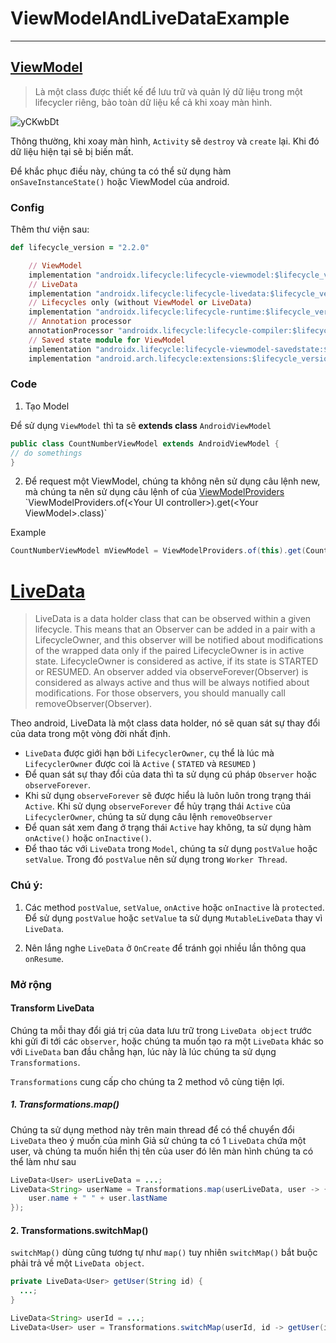 # ViewModelAndLiveDataExample

----
## [ViewModel](https://developer.android.com/topic/libraries/architecture/viewmodel)

> Là một class được thiết kế để lưu trữ và quản lý dữ liệu trong một lifecycler riêng, bảo toàn dữ liệu kể cả khi xoay màn hình.


![yCKwbDt](https://user-images.githubusercontent.com/52131412/79693762-38a57580-829f-11ea-99a8-4148a46f532d.png)

Thông thường, khi xoay màn hình, `Activity` sẽ `destroy` và `create` lại. Khi đó dữ liệu hiện tại sẽ bị biến mất.

Để khắc phục điều này, chúng ta có thể sử dụng hàm `onSaveInstanceState()` hoặc ViewModel của android.


### Config
Thêm thư viện sau:

```ruby
def lifecycle_version = "2.2.0"

    // ViewModel
    implementation "androidx.lifecycle:lifecycle-viewmodel:$lifecycle_version"
    // LiveData
    implementation "androidx.lifecycle:lifecycle-livedata:$lifecycle_version"
    // Lifecycles only (without ViewModel or LiveData)
    implementation "androidx.lifecycle:lifecycle-runtime:$lifecycle_version"
    // Annotation processor
    annotationProcessor "androidx.lifecycle:lifecycle-compiler:$lifecycle_version"
    // Saved state module for ViewModel
    implementation "androidx.lifecycle:lifecycle-viewmodel-savedstate:$lifecycle_version"
    implementation "android.arch.lifecycle:extensions:$lifecycle_version"
```

### Code

1. Tạo Model

Để sử dụng `ViewModel` thì ta sẽ **extends class** `AndroidViewModel`

```java
public class CountNumberViewModel extends AndroidViewModel {
// do somethings
}
```
2. Để request một ViewModel, chúng ta không nên sử dụng câu lệnh new, mà chúng ta nên sử dụng câu lệnh of của [ViewModelProviders](https://developer.android.com/reference/android/arch/lifecycle/ViewModelProviders#of(android.support.v4.app.Fragment)) `ViewModelProviders.of(<Your UI controller>).get(<Your ViewModel>.class)`

Example

```java
CountNumberViewModel mViewModel = ViewModelProviders.of(this).get(CountNumberViewModel.class);
```

# [LiveData](https://developer.android.com/reference/android/arch/lifecycle/LiveData.html)


>LiveData is a data holder class that can be observed within a given lifecycle. This means that an Observer can be added in a pair with a LifecycleOwner, and this observer will be notified about modifications of the wrapped data only if the paired LifecycleOwner is in active state. LifecycleOwner is considered as active, if its state is STARTED or RESUMED. An observer added via observeForever(Observer) is considered as always active and thus will be always notified about modifications. For those observers, you should manually call removeObserver(Observer). 

Theo android, LiveData là một class data holder, nó sẽ quan sát sự thay đổi của data trong một vòng đời nhất định.

* `LiveData` được giới hạn bởi `LifecyclerOwner`, cụ thể là lúc mà `LifecyclerOwner` được coi là `Active` ( `STATED` và `RESUMED` )
* Để quan sát sự thay đổi của data thì ta sử dụng cú pháp `Observer` hoặc `observeForever`.
* Khi sử dụng `observeForever` sẽ được hiểu là luôn luôn trong trạng thái `Active`. Khi sử dụng `observeForever` để hủy trạng thái `Active` của `LifecyclerOwner`, chúng ta sử dụng câu lệnh `removeObserver`
* Để quan sát xem đang ở trạng thái `Active` hay không, ta sử dụng hàm `onActive()` hoặc `onInactive()`.
* Để thao tác với `LiveData` trong `Model`, chúng ta sử dụng `postValue` hoặc `setValue`. Trong đó `postValue` nên sử dụng trong `Worker Thread`.

### Chú ý:
1. Các method `postValue`, `setValue`, `onActive` hoặc `onInactive` là `protected`. Để sử dụng `postValue` hoặc `setValue` ta sử dụng `MutableLiveData` thay vì `LiveData`.

2. Nên lắng nghe `LiveData` ở `OnCreate` để tránh gọi nhiều lần thông qua `onResume`.

### Mở rộng

#### Transform LiveData
Chúng ta mỗi thay đổi giá trị của data lưu trữ trong `LiveData object` trước khi gửi đi tới các `observer`, hoặc chúng ta muốn tạo ra một `LiveData` khác so với `LiveData` ban đầu chẳng hạn, lúc này là lúc chúng ta sử dụng `Transformations`.

`Transformations` cung cấp cho chúng ta 2 method vô cùng tiện lợi.

##### 1. Transformations.map()
Chúng ta sử dụng method này trên main thread để có thể chuyển đổi `LiveData` theo ý muốn của mình Giả sử chúng ta có 1 `LiveData` chứa một user, và chúng ta muốn hiển thị tên của user đó lên màn hình chúng ta có thể làm như sau

```java
LiveData<User> userLiveData = ...;
LiveData<String> userName = Transformations.map(userLiveData, user -> {
    user.name + " " + user.lastName
});
```

#### 2. Transformations.switchMap()
`switchMap()` dùng cũng tương tự như `map()` tuy nhiên `switchMap()` bắt buộc phải trả về một `LiveData object`.

```java
private LiveData<User> getUser(String id) {
  ...;
}

LiveData<String> userId = ...;
LiveData<User> user = Transformations.switchMap(userId, id -> getUser(id) );
```

